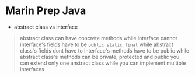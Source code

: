 Marin Prep Java
==============

- abstract class vs interface

> abstract class can have concrete methods while interface cannot
> interface's fields have to be `public static final` while abstract class's fields dont have to
> interface's methods have to be public while abstract class's methods can be private, protected and public
> you can extend only one anstract class while you can implement multiple interfaces
